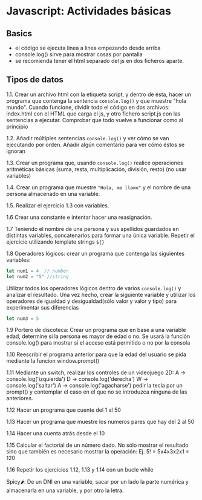 # Javascript: Actividades básicas

## Basics
- el código se ejecuta linea a linea empezando desde arriba
- console.log() sirve para mostrar cosas por pantalla
- se recomienda tener el html separado del js en dos ficheros aparte.

## Tipos de datos
1.1. Crear un archivo html con la etiqueta script, y dentro de ésta, hacer un programa que contenga la sentencia `console.log()` y que muestre "hola mundo". Cuando funcione, dividir todo el código en dos archivos: index.html con el HTML que carga el js, y otro fichero script.js con las sentencias a ejecutar. Comprobar que todo vuelve a funcionar como al principio

1.2. Añadir múltiples sentencias `console.log()` y ver cómo se van ejecutando por orden. Añadir algún comentario para ver cómo éstos se ignoran

1.3. Crear un programa que, usando `console.log()` realice operaciones aritméticas básicas (suma, resta, multiplicación, división, resto) (no usar variables)

1.4. Crear un programa que muestre `"Hola, me llamo"` y el nombre de una persona almacenado en una variable.

1.5. Realizar el ejercicio 1.3 con variables.

1.6 Crear una constante e intentar hacer una reasignación. 

1.7 Teniendo el nombre de una persona y sus apellidos guardados en distintas variables, concatenarlos para formar una única variable. Repetir el ejercicio utilizando template strings ``${}``

1.8 Operadores lógicos: crear un programa que contenga las siguientes variables:
```js
let num1 = 4  // number
let num2 = "5" //string
```
Utilizar todos los operadores lógicos dentro de varios `console.log()` y analizar el resultado.
Una vez hecho,  crear la siguiente variable y utilizar los operadores de igualdad y desigualdad(sólo valor y valor y tipo) para experimentar sus diferencias


```js
let num3 = 5
```

1.9 Portero de discoteca: Crear un programa que en base a una variable edad, determine si la persona es mayor de edad o no. Se usará la función console.log() para mostrar si el acceso está permitido o no por la consola

1.10 Reescribir el programa anterior  para que la edad del usuario se pida mediante la funcion window.prompt()

1.11 Mediante un switch, realizar los controles de un videojuego 2D:
A -> console.log('izquierda')
D -> console.log('derecha')
W -> console.log('saltar')
A -> console.log('agacharse')
pedir la tecla por un prompt() y contemplar el caso en el que no se introduzca ninguna de las anteriores.

1.12 Hacer un programa que cuente del 1 al 50

1.13 Hacer un programa que muestre los numeros pares que hay del 2 al 50

1.14 Hacer una cuenta atrás desde el 10

1.15 Calcular el factorial de un número dado. No sólo mostrar el resultado sino que también es necesario mostrar la operación: Ej. 5! = 5x4x3x2x1 = 120

1.16 Repetir los ejercicios 1.12, 1.13 y 1.14 con un bucle while


Spicy🌶️: De un DNI en una variable, sacar por un lado la parte numérica y almacenarla en una variable, y por otro la letra.
  
